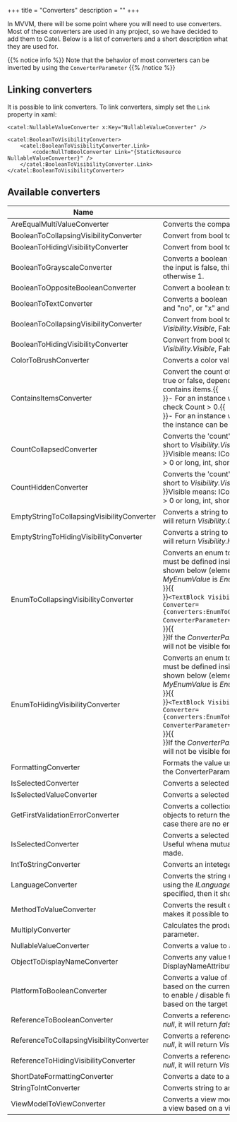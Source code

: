 +++
title = "Converters" 
description = ""
+++

In MVVM, there will be some point where you will need to use converters. Most of these converters are used in any project, so we have decided to add them to Catel. Below is a list of converters and a short description what they are used for.

{{% notice info %}}
Note that the behavior of most converters can be inverted by using the `ConverterParameter`
{{% /notice %}}

## Linking converters

It is possible to link converters. To link converters, simply set the `Link` property in xaml:

```
<catel:NullableValueConverter x:Key="NullableValueConverter" />
 
<catel:BooleanToVisibilityConverter>
    <catel:BooleanToVisibilityConverter.Link>
        <code:NullToBoolConverter Link="{StaticResource NullableValueConverter}" />
    </catel:BooleanToVisibilityConverter.Link>
</catel:BooleanToVisibilityConverter>
```

## Available converters

| Name                                       | Description                                                                                                                                                                                                                                                                                                                                                                                                                                                    |                                                                                                                                                                                                                                                             
|--------------------------------------------|----------------------------------------------------------------------------------------------------------------------------------------------------------------------------------------------------------------------------------------------------------------------------------------------------------------------------------------------------------------------------------------------------------------------------------------------------------------|
| AreEqualMultiValueConverter                | Converts the comparison of 2 values to a boolean                                                                                                                                                                                                                                                                                                                                                                                                               |
| BooleanToCollapsingVisibilityConverter     | Convert from bool to *Visibility* and back.                                                                                                                                                                                                                                                                                                                                                                                                                    |
| BooleanToHidingVisibilityConverter         | Convert from bool to *Visibility* and back.                                                                                                                                                                                                                                                                                                                                                                                                                    |
| BooleanToGrayscaleConverter                | Converts a boolean to a grayscale saturation value. If the input is false, this converter will return 0, otherwise 1.                                                                                                                                                                                                                                                                                                                                          |
| BooleanToOppositeBooleanConverter          | Convert a boolean to it's inverted value.                                                                                                                                                                                                                                                                                                                                                                                                                      |
| BooleanToTextConverter                     | Converts a boolean value to text, for example "yes" and "no", or "x" and " ".                                                                                                                                                                                                                                                                                                                                                                                  |
| BooleanToCollapsingVisibilityConverter     | Convert from bool to *Visibility* and back. True returns *Visibility.Visible*, False returns *Visibility.Collapsed*.                                                                                                                                                                                                                                                                                                                                           |
| BooleanToHidingVisibilityConverter         | Convert from bool to *Visibility* and back. True returns *Visibility.Visible*, False returns *Visibility.Hidden*.                                                                                                                                                                                                                                                                                                                                              |
| ColorToBrushConverter                      | Converts a color value to a brush and vice versa.                                                                                                                                                                                                                                                                                                                                                                                                              |
| ContainsItemsConverter                     | Convert the count of an ICollection or IEnumerable to true or false, depending on whether the instance contains items.{{<br>}}- For an instance which implements ICollection, check Count \> 0.{{<br>}}- For an instance which implements IEnumerable, if the instance can be Enumerated.                                                                                                                                                                      |
| CountCollapsedConverter                    | Converts the 'count' of ICollection, string, long, int or short to *Visibility.Visible* or *Visibility.Collapsed*{{<br>}}Visible means: ICollection.Count \> 0, String.Length \> 0 or long, int, short \> 0.                                                                                                                                                                                                                                                   |
| CountHiddenConverter                       | Converts the 'count' of ICollection, string, long, int or short to *Visibility.Visible* or *Visibility.Hidden*{{<br>}}Visible means: ICollection.Count \> 0, String.Length \> 0 or long, int, short \> 0.                                                                                                                                                                                                                                                      |
| EmptyStringToCollapsingVisibilityConverter | Converts a string to *Visibility*. If the string is empty, it will return *Visibility.Collapsed*.                                                                                                                                                                                                                                                                                                                                                              |
| EmptyStringToHidingVisibilityConverter     | Converts a string to *Visibility*. If the string is empty, it will return *Visibility.Hidden*.                                                                                                                                                                                                                                                                                                                                                                 |
| EnumToCollapsingVisibilityConverter        | Converts an enum to *Visibility*. The allowed values must be defined inside the ConverterParameter as shown below (element will be visible when *MyEnumValue* is *Enum1* or *Enum3*):{{<br>}}{{<br>}}`<TextBlock Visibility="{Binding MyEnumValue, Converter={converters:EnumToCollapsingVisibilityConverter}, ConverterParameter=Enum1&vert;Enum3}"/>`{{<br>}}{{<br>}}If the *ConverterParameter* starts with !, the element will not be visible for the specified enum values |
| EnumToHidingVisibilityConverter            | Converts an enum to *Visibility*. The allowed values must be defined inside the ConverterParameter as shown below (element will be visible when *MyEnumValue* is *Enum1* or *Enum3*):{{<br>}}{{<br>}}`<TextBlock Visibility="{Binding MyEnumValue, Converter={converters:EnumToHidingVisibilityConverter}, ConverterParameter=Enum1&vert;Enum3}"/>`{{<br>}}{{<br>}}If the *ConverterParameter* starts with !, the element will not be visible for the specified enum values    |
| FormattingConverter                        | Formats the value using the format string provided in the ConverterParameter                                                                                                                                                                                                                                                                                                                                                                                   |
| IsSelectedConverter                        | Converts a selected value to either true of false.                                                                                                                                                                                                                                                                                                                                                                                                             |
| IsSelectedValueConverter                   | Converts a selected value to either true of false.                                                                                                                                                                                                                                                                                                                                                                                                             |
| GetFirstValidationErrorConverter           | Converts a collection containing ValidationError objects to return the first error or an empty string in case there are no errors.                                                                                                                                                                                                                                                                                                                             |
| IsSelectedConverter                        | Converts a selected value to either true or false. Useful whena mutually exclusive selection must be made.                                                                                                                                                                                                                                                                                                                                                     |
| IntToStringConverter                       | Converts an inteteger to a string and back.                                                                                                                                                                                                                                                                                                                                                                                                                    |
| LanguageConverter                          | Converts the string (value) to a translated value using the *ILanguageService*. The parameter can be specified, then it should be a *CultureInfo*.                                                                                                                                                                                                                                                                                                             |
| MethodToValueConverter                     | Converts the result of a method to a value. This makes it possible to bind to a method. [See Source](http://geekswithblogs.net/claraoscura/archive/2008/10/17/125901.aspx)                                                                                                                                                                                                                                                                                     |
| MultiplyConverter                          | Calculates the product of given value and factor in parameter.                                                                                                                                                                                                                                                                                                                                                                                                 |
| NullableValueConverter                     | Converts a value to a representive value for nullable.                                                                                                                                                                                                                                                                                                                                                                                                         |
| ObjectToDisplayNameConverter               | Converts any value to a display name. Uses the DisplayNameAttribute to handle the tough work.                                                                                                                                                                                                                                                                                                                                                                  |
| PlatformToBooleanConverter                 | Converts a value of *KnownPlatforms* to a boolean based on the current platform. This makes it possible to enable / disable functionality in shared projects based on the target platform.                                                                                                                                                                                                                                                                     |
| ReferenceToBooleanConverter                | Converts a reference to a boolean. If the reference is *null*, it will return *false*.                                                                                                                                                                                                                                                                                                                                                                         |
| ReferenceToCollapsingVisibilityConverter   | Converts a reference to *Visibility*. If the reference is *null*, it will return *Visibility.Collapsed*.                                                                                                                                                                                                                                                                                                                                                       |
| ReferenceToHidingVisibilityConverter       | Converts a reference to *Visibility*. If the reference is *null*, it will return *Visibility.Hidden*.                                                                                                                                                                                                                                                                                                                                                          |
| ShortDateFormattingConverter               | Converts a date to a short date and back.                                                                                                                                                                                                                                                                                                                                                                                                                      |
| StringToIntConverter                       | Converts string to an integer and back.                                                                                                                                                                                                                                                                                                                                                                                                                        |
| ViewModelToViewConverter                   | Converts a view model to a view. Great way to locate a view based on a view model inside xaml.                                                                                                                                                                                                                                                                                                                                                                 |

